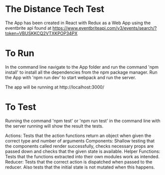 # The Distance Tech Test
The App has been created in React with Redux as a Web App using the eventbrite api found at https://www.eventbriteapi.com/v3/events/search/?token=VBUSKKCQ2VTXKPOP34PX

# To Run

In the command line navigate to the App folder and run the command 'npm install' to install all the dependencies from the npm package manager. Run the App with 'npm run dev' to start webpack and run the server.

The app will be running at http://localhost:3000/

# To Test

Running the command 'npm test' or 'npm run test' in the command line with the server running will show the result the tests.

Actions: Tests that the action functions return an object when given the correct type and number of arguments
Components: Shallow testing that the components called render successfully, checks necessary props are passed down and checks that the given state is available.
Helper Functions: Tests that the functions extracted into their own modules work as intended.
Reducer: Tests that the correct action is dispatched when passed to the reducer. Also tests that the initial state is not mutated when this happens.
